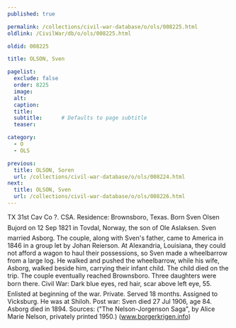 ```yaml
---
published: true

permalink: /collections/civil-war-database/o/ols/008225.html
oldlink: /CivilWar/db/o/ols/008225.html

oldid: 008225

title: OLSON, Sven

pagelist:
  exclude: false
  order: 8225
  image: 
  alt:
  caption:
  title:
  subtitle:      # Defaults to page subtitle
  teaser:

category: 
  - O 
  - OLS

previous:
  title: OLSON, Soren
  url: /collections/civil-war-database/o/ols/008224.html  
next:
  title: OLSON, Sven
  url: /collections/civil-war-database/o/ols/008226.html   
---
```

TX 31st Cav Co ?. CSA. Residence: Brownsboro, Texas. Born &#147;Sven Olsen Bujord&#148; on 12 Sep 1821 in Tovdal, Norway, the son of Ole Aslaksen. Sven married Asborg. The couple, along with Sven&#39;s father, came to America in 1846 in a group let by Johan Reierson. At Alexandria, Louisiana, they could not afford a wagon to haul their possessions, so Sven made a wheelbarrow from a large log. He walked and pushed the wheelbarrow, while his wife, Asborg, walked beside him, carrying their infant child. The child died on the trip. The couple eventually reached Brownsboro. Three daughters were born there. Civil War: Dark blue eyes, red hair, scar above left eye, 5&#146;5&#148;. Enlisted at beginning of the war. Private. Served 18 months. Assigned to Vicksburg. He was at Shiloh. Post war: Sven died 27 Jul 1906, age 84. Asborg died in 1894. Sources: (&quot;The Nelson-Jorgenson Saga&quot;, by Alice Marie Nelson, privately printed 1950.) (www.borgerkrigen.info)